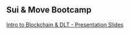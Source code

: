 ## Sui & Move Bootcamp

[Intro to Blockchain & DLT - Presentation Slides](https://docs.google.com/presentation/d/1fU-DyDZ_C9I-zPtTLRb1ZrLxBc5YBkKlUxLPeuLTfcM)
